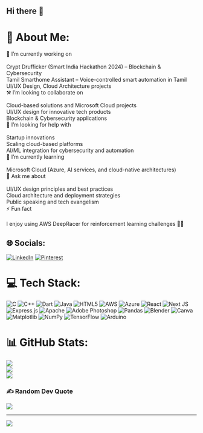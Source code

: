 ## Hi there 👋
# 💫 About Me:
🎯 I’m currently working on<br><br>Crypt Drufficker (Smart India Hackathon 2024) – Blockchain & Cybersecurity<br>Tamil Smarthome Assistant – Voice-controlled smart automation in Tamil<br>UI/UX Design, Cloud Architecture projects<br>⚒️ I’m looking to collaborate on<br><br>Cloud-based solutions and Microsoft Cloud projects<br>UI/UX design for innovative tech products<br>Blockchain & Cybersecurity applications<br>🤝 I’m looking for help with<br><br>Startup innovations<br>Scaling cloud-based platforms<br>AI/ML integration for cybersecurity and automation<br>🌱 I’m currently learning<br><br>Microsoft Cloud (Azure, AI services, and cloud-native architectures)<br>💬 Ask me about<br><br>UI/UX design principles and best practices<br>Cloud architecture and deployment strategies<br>Public speaking and tech evangelism<br>⚡ Fun fact<br><br>I enjoy using AWS DeepRacer for reinforcement learning challenges 🚗💨


## 🌐 Socials:
[![LinkedIn](https://img.shields.io/badge/LinkedIn-%230077B5.svg?logo=linkedin&logoColor=white)](https://linkedin.com/in/https://www.linkedin.com/in/sowdhanya-laxna-v-35018426a/) [![Pinterest](https://img.shields.io/badge/Pinterest-%23E60023.svg?logo=Pinterest&logoColor=white)](https://pinterest.com/https://in.pinterest.com/sowdhanyav/) 

# 💻 Tech Stack:
![C](https://img.shields.io/badge/c-%2300599C.svg?style=for-the-badge&logo=c&logoColor=white) ![C++](https://img.shields.io/badge/c++-%2300599C.svg?style=for-the-badge&logo=c%2B%2B&logoColor=white) ![Dart](https://img.shields.io/badge/dart-%230175C2.svg?style=for-the-badge&logo=dart&logoColor=white) ![Java](https://img.shields.io/badge/java-%23ED8B00.svg?style=for-the-badge&logo=openjdk&logoColor=white) ![HTML5](https://img.shields.io/badge/html5-%23E34F26.svg?style=for-the-badge&logo=html5&logoColor=white) ![AWS](https://img.shields.io/badge/AWS-%23FF9900.svg?style=for-the-badge&logo=amazon-aws&logoColor=white) ![Azure](https://img.shields.io/badge/azure-%230072C6.svg?style=for-the-badge&logo=microsoftazure&logoColor=white) ![React](https://img.shields.io/badge/react-%2320232a.svg?style=for-the-badge&logo=react&logoColor=%2361DAFB) ![Next JS](https://img.shields.io/badge/Next-black?style=for-the-badge&logo=next.js&logoColor=white) ![Express.js](https://img.shields.io/badge/express.js-%23404d59.svg?style=for-the-badge&logo=express&logoColor=%2361DAFB) ![Apache](https://img.shields.io/badge/apache-%23D42029.svg?style=for-the-badge&logo=apache&logoColor=white) ![Adobe Photoshop](https://img.shields.io/badge/adobe%20photoshop-%2331A8FF.svg?style=for-the-badge&logo=adobe%20photoshop&logoColor=white) ![Pandas](https://img.shields.io/badge/pandas-%23150458.svg?style=for-the-badge&logo=pandas&logoColor=white) ![Blender](https://img.shields.io/badge/blender-%23F5792A.svg?style=for-the-badge&logo=blender&logoColor=white) ![Canva](https://img.shields.io/badge/Canva-%2300C4CC.svg?style=for-the-badge&logo=Canva&logoColor=white) ![Matplotlib](https://img.shields.io/badge/Matplotlib-%23ffffff.svg?style=for-the-badge&logo=Matplotlib&logoColor=black) ![NumPy](https://img.shields.io/badge/numpy-%23013243.svg?style=for-the-badge&logo=numpy&logoColor=white) ![TensorFlow](https://img.shields.io/badge/TensorFlow-%23FF6F00.svg?style=for-the-badge&logo=TensorFlow&logoColor=white) ![Arduino](https://img.shields.io/badge/-Arduino-00979D?style=for-the-badge&logo=Arduino&logoColor=white)
# 📊 GitHub Stats:
![](https://github-readme-stats.vercel.app/api?username=Sowdhanya-laxna&theme=dark&hide_border=false&include_all_commits=false&count_private=false)<br/>
![](https://github-readme-streak-stats.herokuapp.com/?user=Sowdhanya-laxna&theme=dark&hide_border=false)<br/>
![](https://github-readme-stats.vercel.app/api/top-langs/?username=Sowdhanya-laxna&theme=dark&hide_border=false&include_all_commits=false&count_private=false&layout=compact)

### ✍️ Random Dev Quote
![](https://quotes-github-readme.vercel.app/api?type=horizontal&theme=radical)

---
[![](https://visitcount.itsvg.in/api?id=Sowdhanya-laxna&icon=0&color=0)](https://visitcount.itsvg.in)

<!-- Proudly created with GPRM ( https://gprm.itsvg.in ) -->
